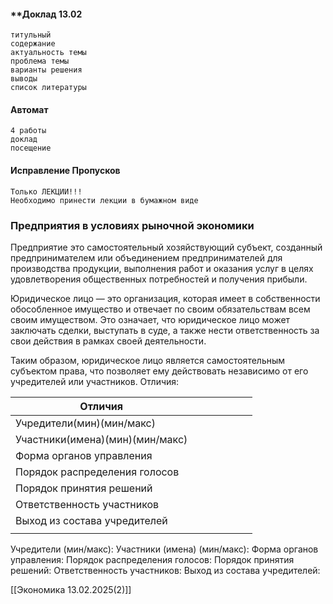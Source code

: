 
#### **Доклад 13.02
	титульный
	содержание
	актуальность темы 
	проблема темы
	варианты решения 
	выводы
	список литературы
#### Автомат

	4 работы
	доклад
	посещение
#### Исправление Пропусков

	Только ЛЕКЦИИ!!!
	Необходимо принести лекции в бумажном виде
### Предприятия в условиях рыночной экономики

Предприятие это самостоятельный хозяйствующий субъект, созданный предпринимателем или объединением предпринимателей для производства продукции, выполнения работ и оказания услуг в целях удовлетворения общественных потребностей и получения прибыли.

Юридическое лицо — это организация, которая имеет в собственности обособленное имущество и отвечает по своим обязательствам всем своим имуществом. Это означает, что юридическое лицо может заключать сделки, выступать в суде, а также нести ответственность за свои действия в рамках своей деятельности.

Таким образом, юридическое лицо является самостоятельным субъектом права, что позволяет ему действовать независимо от его учредителей или участников.
Отличия:

| Отличия                         |     |     |     |     |     |     |
| ------------------------------- | --- | --- | --- | --- | --- | --- |
| Учредители(мин)(мин/макс)       |     |     |     |     |     |     |
| Участники(имена)(мин)(мин/макс) |     |     |     |     |     |     |
| Форма органов управления        |     |     |     |     |     |     |
| Порядок распределения голосов   |     |     |     |     |     |     |
| Порядок принятия решений        |     |     |     |     |     |     |
| Ответственность участников      |     |     |     |     |     |     |
| Выход из состава учредителей    |     |     |     |     |     |     |
|                                 |     |     |     |     |     |     |
Учредители (мин/макс):
Участники (имена) (мин/макс):
Форма органов управления:
Порядок распределения голосов:
Порядок принятия решений:
Ответственность участников:
Выход из состава учредителей:


[[Экономика 13.02.2025(2)]]